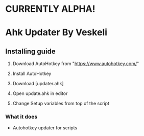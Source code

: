 # CURRENTLY ALPHA!
# Ahk Updater By Veskeli
## Installing guide
1. Download AutoHotkey from "https://www.autohotkey.com/"

2. Install AutoHotkey

3. Download [updater.ahk]

4. Open update.ahk in editor

5. Change Setup variables from top of the script

### What it does
+ Autohotkey updater for scripts